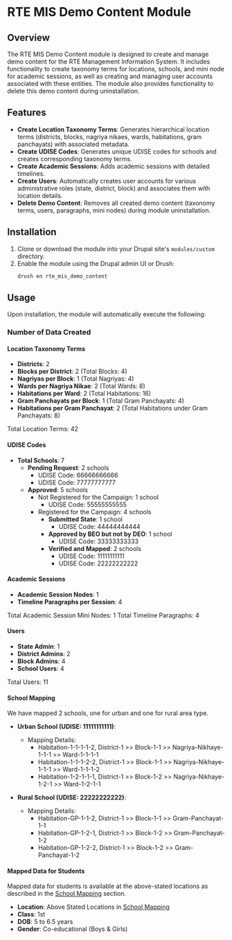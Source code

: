 <!-- ### Location
District -  2
   eACH DISTRICT has - 2 block.
     each block has - 1 nagriya nikae and 1 Gram panchayat
       each gram panchayat has 2 habitaion
       each Nagriya Nikae has 2 ward and each ward has 2 habitations.

### Udise
There are 4 udise codes, each belong to Block 1-1 under district-1.

### User
1. Admin users.
   1 State user
   2 Distirct user 
   4 block users. 
       Block 1-1
       Block 1-2
       Block 2-1
       Block 2-2
    
2. active cmpaign users. user will be linked to thee location based on the name. -->

# RTE MIS Demo Content Module

## Overview

The RTE MIS Demo Content module is designed to create and manage demo content for the RTE Management Information System. It includes functionality to create taxonomy terms for locations, schools, and mini node for academic sessions, as well as creating and managing user accounts associated with these entities. The module also provides functionality to delete this demo content during uninstallation.

## Features

- **Create Location Taxonomy Terms**: Generates hierarchical location terms (districts, blocks, nagriya nikaes, wards, habitations, gram panchayats) with associated metadata.
- **Create UDISE Codes**: Generates unique UDISE codes for schools and creates corresponding taxonomy terms.
- **Create Academic Sessions**: Adds academic sessions with detailed timelines.
- **Create Users**: Automatically creates user accounts for various administrative roles (state, district, block) and associates them with location details.
- **Delete Demo Content**: Removes all created demo content (taxonomy terms, users, paragraphs, mini nodes) during module uninstallation.

## Installation

1. Clone or download the module into your Drupal site's `modules/custom` directory.
2. Enable the module using the Drupal admin UI or Drush:
    ```sh
    drush en rte_mis_demo_content
    ```

## Usage

Upon installation, the module will automatically execute the following:

### Number of Data Created

#### Location Taxonomy Terms

- **Districts**: 2
- **Blocks per District**: 2 (Total Blocks: 4)
- **Nagriyas per Block**: 1 (Total Nagriyas: 4)
- **Wards per Nagriya Nikae**: 2 (Total Wards: 8)
- **Habitations per Ward**: 2 (Total Habitations: 16)
- **Gram Panchayats per Block**: 1 (Total Gram Panchayats: 4)
- **Habitations per Gram Panchayat**: 2 (Total Habitations under Gram Panchayats: 8)

Total Location Terms: 42

#### UDISE Codes

- **Total Schools**: 7
  - **Pending Request**: 2 schools
    - UDISE Code: 66666666666
    - UDISE Code: 77777777777
  - **Approved**: 5 schools
    - Not Registered for the Campaign: 1 school
      - UDISE Code: 55555555555
    - Registered for the Campaign: 4 schools
      - **Submitted State**: 1 school
        - UDISE Code: 44444444444
      - **Approved by BEO but not by DEO**: 1 school
        - UDISE Code: 33333333333
      - **Verified and Mapped**: 2 schools
        - UDISE Code: 11111111111
        - UDISE Code: 22222222222

#### Academic Sessions

- **Academic Session Nodes**: 1
- **Timeline Paragraphs per Session**: 4

Total Academic Session Mini Nodes: 1
Total Timeline Paragraphs: 4

#### Users

- **State Admin**: 1
- **District Admins**: 2
- **Block Admins**: 4
- **School Users**: 4

Total Users: 11

#### School Mapping

We have mapped 2 schools, one for urban and one for rural area type.

- **Urban School (UDISE: 11111111111)**:
  - Mapping Details:
    - Habitation-1-1-1-1-2, District-1 >> Block-1-1 >> Nagriya-Nikhaye-1-1-1 >> Ward-1-1-1-1
    - Habitation-1-1-1-2-2, District-1 >> Block-1-1 >> Nagriya-Nikhaye-1-1-1 >> Ward-1-1-1-2
    - Habitation-1-2-1-1-1, District-1 >> Block-1-2 >> Nagriya-Nikhaye-1-2-1 >> Ward-1-2-1-1

- **Rural School (UDISE: 22222222222)**:
  - Mapping Details:
    - Habitation-GP-1-1-2, District-1 >> Block-1-1 >> Gram-Panchayat-1-1
    - Habitation-GP-1-2-1, District-1 >> Block-1-2 >> Gram-Panchayat-1-2
    - Habitation-GP-1-2-2, District-1 >> Block-1-2 >> Gram-Panchayat-1-2

#### Mapped Data for Students

Mapped data for students is available at the above-stated locations as described in the [School Mapping](#school-mapping) section.

- **Location**: Above Stated Locations in [School Mapping](#school-mapping)
- **Class**: 1st
- **DOB**: 5 to 6.5 years
- **Gender**: Co-educational (Boys & Girls)
